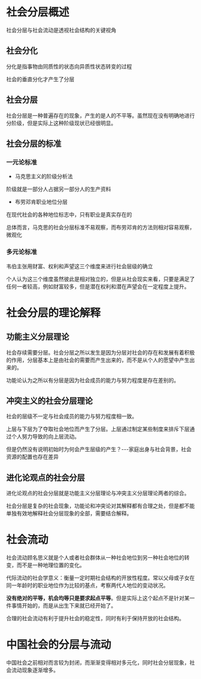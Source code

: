 # 社会分层概述
社会分层与社会流动是透视社会结构的关键视角

## 社会分化
分化是指事物由同质性的状态向异质性状态转变的过程

社会的垂直分化才产生了分层

## 社会分层
社会分层是一种普遍存在的现象，产生的是人的不平等。虽然现在没有明确地进行分阶级，但是实际上这种阶级现状已经很明显。

## 社会分层的标准
### 一元论标准
- 马克思主义的阶级分析法

阶级就是一部分人占据另一部分人的生产资料

- 布劳邓肯职业地位分层

在现代社会的各种地位标志中，只有职业是真实存在的

总体而言，马克思的社会分层标准不易观察，而布劳邓肯的方法则相对容易观察，微观化

### 多元论标准
韦伯主张用财富、权利和声望这三个维度来进行社会层级的确立

个人认为这三个维度虽然彼此是相对独立的，但是从社会现实来看，只要是满足了任何一者较高，例如财富较多，但是潜在权利和潜在声望会在一定程度上提升。

# 社会分层的理论解释
## 功能主义分层理论
社会存续需要分层。社会分层之所以发生是因为分层对社会的存在和发展有着积极的作用，分层基本上是由社会的需要而产生出来的，而不是从个人的愿望中产生出来的。

功能论认为之所以有分层是因为社会成员的能力与努力程度是存在差别的。

## 冲突主义的社会分层理论
社会的层级不一定与社会成员的能力与努力程度相一致。

上层与下层为了夺取社会地位而产生了分层。上层通过制定某些制度来排斥下层通过个人努力导致的向上层流动。

但是仍然没有说明初始时为何会产生层级的产生？---家庭出身与社会背景，社会资源的配置也存在差异

## 进化论观点的社会分层
进化论观点的社会分层就是功能主义分层理论与冲突主义分层理论两者的综合。

社会分层是复杂的社会现象，功能论和冲突论对其解释都有合理之处，但是都不能单独有效地解释社会分层现象的全部，需要结合解释。
# 社会流动
社会流动顾名思义就是个人或者社会群体从一种社会地位到另一种社会地位的转变，而不是一种地理位置的变化。

代际流动的社会学意义：衡量一定时期社会结构的开放性程度。常以父母或子女在同一年龄时的职业地位作为比较的基点，考察两代人地位的变动状况。

**没有绝对的平等，机会均等只是要求起点平等**。但是实际上这个起点不是针对某一件事情开始的，而是从出生下来就已经开始了。

合理的社会流动有利于提升社会的稳定性，同时有利于保持开放的社会结构。

# 中国社会的分层与流动
中国社会之前相对而言较为封闭，而渐渐变得相对多元化，同时社会分层现象，社会流动现象逐渐增多。
